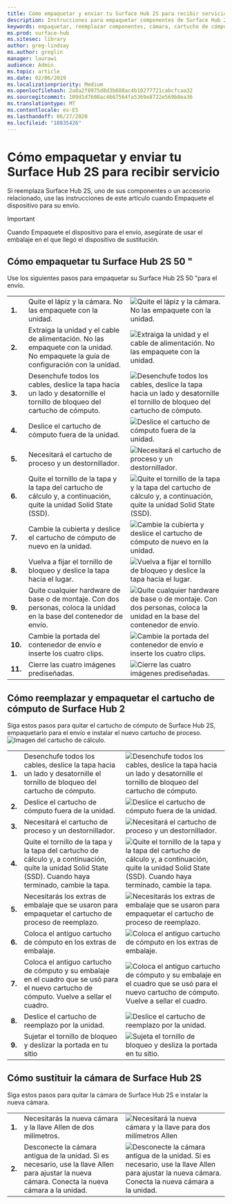 ```yaml
---
title: Cómo empaquetar y enviar tu Surface Hub 2S para recibir servicio
description: Instrucciones para empaquetar componentes de Surface Hub 2S, reemplazar el cartucho de cómputo y reemplazar la cámara
keywords: empaquetar, reemplazar componentes, cámara, cartucho de cómputo
ms.prod: surface-hub
ms.sitesec: library
author: greg-lindsay
ms.author: greglin
manager: laurawi
audience: Admin
ms.topic: article
ms.date: 02/06/2019
ms.localizationpriority: Medium
ms.openlocfilehash: 2a8a2f8975d8d3b688ac4b10277721cabcfcaa32
ms.sourcegitcommit: 109d1d7608ac4667564fa5369e8722e569b8ea36
ms.translationtype: MT
ms.contentlocale: es-ES
ms.lasthandoff: 06/27/2020
ms.locfileid: "10835426"
---
```

# Cómo empaquetar y enviar tu Surface Hub 2S para recibir servicio

Si reemplaza Surface Hub 2S, uno de sus componentes o un accesorio relacionado, use las instrucciones de este artículo cuando Empaquete el dispositivo para su envío. 

>[!IMPORTANT]  
>Cuando Empaquete el dispositivo para el envío, asegúrate de usar el embalaje en el que llegó el dispositivo de sustitución.  

## Cómo empaquetar tu Surface Hub 2S 50 "

Use los siguientes pasos para empaquetar su Surface Hub 2S 50 "para el envío.


|   |                                                                                                                                                 |       |
| - | ----------------------------------------------------------------------------------------------------------------------------------------------- | ----- |
| **1.**  | Quite el lápiz y la cámara. No las empaquete con la unidad.                                                   | ![Quite el lápiz y la cámara. No las empaquete con la unidad.](images/surface-hub-2s-repack-2.png) |
| **2.**  | Extraiga la unidad y el cable de alimentación. No las empaquete con la unidad. No empaquete la guía de configuración con la unidad. | ![Extraiga la unidad y el cable de alimentación. No las empaquete con la unidad.](images/surface-hub-2s-repack-3.png) |
| **3.**  | Desenchufe todos los cables, deslice la tapa hacia un lado y desatornille el tornillo de bloqueo del cartucho de cómputo.             | ![Desenchufe todos los cables, deslice la tapa hacia un lado y desatornille el tornillo de bloqueo del cartucho de cómputo.](images/surface-hub-2s-repack-5.png) |
| **4.**  | Deslice el cartucho de cómputo fuera de la unidad.                                                                     | ![Deslice el cartucho de cómputo fuera de la unidad.](images/surface-hub-2s-repack-6.png) |
| **5.**  | Necesitará el cartucho de proceso y un destornillador.                                                           | ![Necesitará el cartucho de proceso y un destornillador.](images/surface-hub-2s-repack-7.png)|
| **6.**  | Quite el tornillo de la tapa y la tapa del cartucho de cálculo y, a continuación, quite la unidad Solid State (SSD).    | ![Quite el tornillo de la tapa y la tapa del cartucho de cálculo y, a continuación, quite la unidad Solid State (SSD).](images/surface-hub-2s-repack-8.png)|
| **7.** | Cambie la cubierta y deslice el cartucho de cómputo de nuevo en la unidad.                                            | ![Cambie la cubierta y deslice el cartucho de cómputo de nuevo en la unidad.](images/surface-hub-2s-repack-9.png)|
| **8.**  | Vuelva a fijar el tornillo de bloqueo y deslice la tapa hacia el lugar.                                                      | ![Vuelva a fijar el tornillo de bloqueo y deslice la tapa hacia el lugar.](images/surface-hub-2s-repack-10.png)|
| **9.**  | Quite cualquier hardware de base o de montaje. Con dos personas, coloca la unidad en la base del contenedor de envío.    | ![Quite cualquier hardware de base o de montaje. Con dos personas, coloca la unidad en la base del contenedor de envío.](images/surface-hub-2s-repack-11.png)|
| **10.** | Cambie la portada del contenedor de envío e inserte los cuatro clips.                                          | ![Cambie la portada del contenedor de envío e inserte los cuatro clips.](images/surface-hub-2s-repack-12.png)|
| **11.** | Cierre las cuatro imágenes prediseñadas.                                                                                            | ![Cierre las cuatro imágenes prediseñadas.](images/surface-hub-2s-repack-13.png)|


## Cómo reemplazar y empaquetar el cartucho de cómputo de Surface Hub 2

Siga estos pasos para quitar el cartucho de cómputo de Surface Hub 2S, empaquetarlo para el envío e instalar el nuevo cartucho de proceso.<br>
    ![Imagen del cartucho de cálculo.](images/surface-hub-2s-replace-cartridge-1.png)

|   |                                                                                                                                                 |       |
| - | ----------------------------------------------------------------------------------------------------------------------------------------------- | ----- |
| **1.** | Desenchufe todos los cables, deslice la tapa hacia un lado y desatornille el tornillo de bloqueo del cartucho de cómputo.                                            | ![Desenchufe todos los cables, deslice la tapa hacia un lado y desatornille el tornillo de bloqueo del cartucho de cómputo.](images/surface-hub-2s-replace-cartridge-2.png) |
| **2.**  | Deslice el cartucho de cómputo fuera de la unidad.                                                                                                    | ![Deslice el cartucho de cómputo fuera de la unidad.](images/surface-hub-2s-replace-cartridge-3.png) |
| **3.**  | Necesitará el cartucho de proceso y un destornillador.                                                                                          | ![Necesitará el cartucho de proceso y un destornillador.](images/surface-hub-2s-replace-cartridge-4.png) |
| **4.**  | Quite el tornillo de la tapa y la tapa del cartucho de cálculo y, a continuación, quite la unidad Solid State (SSD). Cuando haya terminado, cambie la tapa. | ![Quite el tornillo de la tapa y la tapa del cartucho de cálculo y, a continuación, quite la unidad Solid State (SSD). Cuando haya terminado, cambie la tapa.](images/surface-hub-2s-repack-8.png) |
| **5.**| Necesitarás los extras de embalaje que se usaron para empaquetar el cartucho de proceso de reemplazo.                                              | ![Necesitarás los extras de embalaje que se usaron para empaquetar el cartucho de proceso de reemplazo.](images/surface-hub-2s-replace-cartridge-6.png) |
| **6.**| Coloca el antiguo cartucho de cómputo en los extras de embalaje.                                                                                      | ![Coloca el antiguo cartucho de cómputo en los extras de embalaje.](images/surface-hub-2s-replace-cartridge-7.png) |
| **7.** | Coloca el antiguo cartucho de cómputo y su embalaje en el cuadro que se usó para el nuevo cartucho de cómputo. Vuelve a sellar el cuadro.             | ![Coloca el antiguo cartucho de cómputo y su embalaje en el cuadro que se usó para el nuevo cartucho de cómputo. Vuelve a sellar el cuadro.](images/surface-hub-2s-replace-cartridge-8.png)|
| **8.**| Deslice el cartucho de reemplazo por la unidad.                                                                                          | ![Deslice el cartucho de reemplazo por la unidad.](images/surface-hub-2s-replace-cartridge-9.png) |
| **9.**| Sujetar el tornillo de bloqueo y deslizar la portada en tu sitio                                                                                         | ![Sujeta el tornillo de bloqueo y desliza la portada en tu sitio.](images/surface-hub-2s-replace-cartridge-10.png) |

## Cómo sustituir la cámara de Surface Hub 2S

Siga estos pasos para quitar la cámara de Surface Hub 2S e instalar la nueva cámara.


|   |                                                                                                                                                 |       |
| - | ----------------------------------------------------------------------------------------------------------------------------------------------- | ----- |
| **1.** | Necesitarás la nueva cámara y la llave Allen de dos milímetros.                                             |![Necesitará la nueva cámara y la llave para dos milímetros Allen](images/surface-hub-2s-replace-camera-1.png)  |
| **2.**  |  Desconecte la cámara antigua de la unidad. Si es necesario, use la llave Allen para ajustar la nueva cámara. Conecta la nueva cámara a la unidad. | ![Desconecte la cámara antigua de la unidad. Si es necesario, use la llave Allen para ajustar la nueva cámara. Conecta la nueva cámara a la unidad.](images/surface-hub-2s-replace-camera-2.png) |
